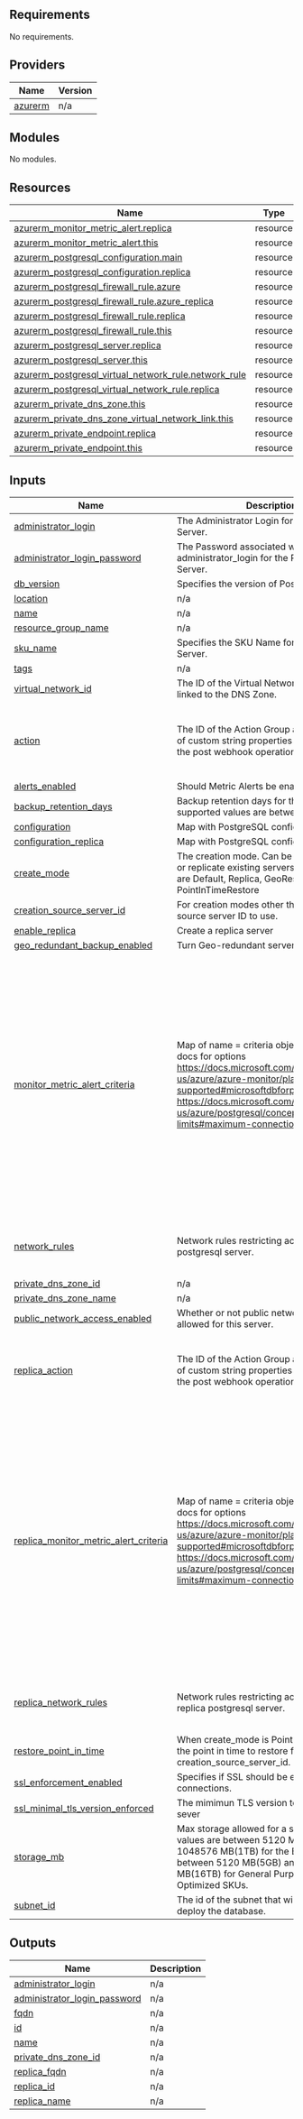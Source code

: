## Requirements

No requirements.

## Providers

| Name | Version |
|------|---------|
| <a name="provider_azurerm"></a> [azurerm](#provider\_azurerm) | n/a |

## Modules

No modules.

## Resources

| Name | Type |
|------|------|
| [azurerm_monitor_metric_alert.replica](https://registry.terraform.io/providers/hashicorp/azurerm/latest/docs/resources/monitor_metric_alert) | resource |
| [azurerm_monitor_metric_alert.this](https://registry.terraform.io/providers/hashicorp/azurerm/latest/docs/resources/monitor_metric_alert) | resource |
| [azurerm_postgresql_configuration.main](https://registry.terraform.io/providers/hashicorp/azurerm/latest/docs/resources/postgresql_configuration) | resource |
| [azurerm_postgresql_configuration.replica](https://registry.terraform.io/providers/hashicorp/azurerm/latest/docs/resources/postgresql_configuration) | resource |
| [azurerm_postgresql_firewall_rule.azure](https://registry.terraform.io/providers/hashicorp/azurerm/latest/docs/resources/postgresql_firewall_rule) | resource |
| [azurerm_postgresql_firewall_rule.azure_replica](https://registry.terraform.io/providers/hashicorp/azurerm/latest/docs/resources/postgresql_firewall_rule) | resource |
| [azurerm_postgresql_firewall_rule.replica](https://registry.terraform.io/providers/hashicorp/azurerm/latest/docs/resources/postgresql_firewall_rule) | resource |
| [azurerm_postgresql_firewall_rule.this](https://registry.terraform.io/providers/hashicorp/azurerm/latest/docs/resources/postgresql_firewall_rule) | resource |
| [azurerm_postgresql_server.replica](https://registry.terraform.io/providers/hashicorp/azurerm/latest/docs/resources/postgresql_server) | resource |
| [azurerm_postgresql_server.this](https://registry.terraform.io/providers/hashicorp/azurerm/latest/docs/resources/postgresql_server) | resource |
| [azurerm_postgresql_virtual_network_rule.network_rule](https://registry.terraform.io/providers/hashicorp/azurerm/latest/docs/resources/postgresql_virtual_network_rule) | resource |
| [azurerm_postgresql_virtual_network_rule.replica](https://registry.terraform.io/providers/hashicorp/azurerm/latest/docs/resources/postgresql_virtual_network_rule) | resource |
| [azurerm_private_dns_zone.this](https://registry.terraform.io/providers/hashicorp/azurerm/latest/docs/resources/private_dns_zone) | resource |
| [azurerm_private_dns_zone_virtual_network_link.this](https://registry.terraform.io/providers/hashicorp/azurerm/latest/docs/resources/private_dns_zone_virtual_network_link) | resource |
| [azurerm_private_endpoint.replica](https://registry.terraform.io/providers/hashicorp/azurerm/latest/docs/resources/private_endpoint) | resource |
| [azurerm_private_endpoint.this](https://registry.terraform.io/providers/hashicorp/azurerm/latest/docs/resources/private_endpoint) | resource |

## Inputs

| Name | Description | Type | Default | Required |
|------|-------------|------|---------|:--------:|
| <a name="input_administrator_login"></a> [administrator\_login](#input\_administrator\_login) | The Administrator Login for the PostgreSQL Server. | `string` | n/a | yes |
| <a name="input_administrator_login_password"></a> [administrator\_login\_password](#input\_administrator\_login\_password) | The Password associated with the administrator\_login for the PostgreSQL Server. | `string` | n/a | yes |
| <a name="input_db_version"></a> [db\_version](#input\_db\_version) | Specifies the version of PostgreSQL to use. | `number` | n/a | yes |
| <a name="input_location"></a> [location](#input\_location) | n/a | `string` | n/a | yes |
| <a name="input_name"></a> [name](#input\_name) | n/a | `string` | n/a | yes |
| <a name="input_resource_group_name"></a> [resource\_group\_name](#input\_resource\_group\_name) | n/a | `string` | n/a | yes |
| <a name="input_sku_name"></a> [sku\_name](#input\_sku\_name) | Specifies the SKU Name for this PostgreSQL Server. | `string` | n/a | yes |
| <a name="input_tags"></a> [tags](#input\_tags) | n/a | `map(any)` | n/a | yes |
| <a name="input_virtual_network_id"></a> [virtual\_network\_id](#input\_virtual\_network\_id) | The ID of the Virtual Network that should be linked to the DNS Zone. | `string` | n/a | yes |
| <a name="input_action"></a> [action](#input\_action) | The ID of the Action Group and optional map of custom string properties to include with the post webhook operation. | <pre>set(object(<br>    {<br>      action_group_id    = string<br>      webhook_properties = map(string)<br>    }<br>  ))</pre> | `[]` | no |
| <a name="input_alerts_enabled"></a> [alerts\_enabled](#input\_alerts\_enabled) | Should Metric Alerts be enabled? | `bool` | `true` | no |
| <a name="input_backup_retention_days"></a> [backup\_retention\_days](#input\_backup\_retention\_days) | Backup retention days for the server, supported values are between | `number` | `7` | no |
| <a name="input_configuration"></a> [configuration](#input\_configuration) | Map with PostgreSQL configurations. | `map(string)` | `{}` | no |
| <a name="input_configuration_replica"></a> [configuration\_replica](#input\_configuration\_replica) | Map with PostgreSQL configurations. | `map(string)` | `{}` | no |
| <a name="input_create_mode"></a> [create\_mode](#input\_create\_mode) | The creation mode. Can be used to restore or replicate existing servers. Possible values are Default, Replica, GeoRestore, and PointInTimeRestore | `string` | `"Default"` | no |
| <a name="input_creation_source_server_id"></a> [creation\_source\_server\_id](#input\_creation\_source\_server\_id) | For creation modes other then default the source server ID to use. | `string` | `null` | no |
| <a name="input_enable_replica"></a> [enable\_replica](#input\_enable\_replica) | Create a replica server | `bool` | `false` | no |
| <a name="input_geo_redundant_backup_enabled"></a> [geo\_redundant\_backup\_enabled](#input\_geo\_redundant\_backup\_enabled) | Turn Geo-redundant server backups on/off. | `bool` | `false` | no |
| <a name="input_monitor_metric_alert_criteria"></a> [monitor\_metric\_alert\_criteria](#input\_monitor\_metric\_alert\_criteria) | Map of name = criteria objects, see these docs for options<br>https://docs.microsoft.com/en-us/azure/azure-monitor/platform/metrics-supported#microsoftdbforpostgresqlservers<br>https://docs.microsoft.com/en-us/azure/postgresql/concepts-limits#maximum-connections | <pre>map(object({<br>    # criteria.*.aggregation to be one of [Average Count Minimum Maximum Total]<br>    aggregation = string<br>    metric_name = string<br>    # criteria.0.operator to be one of [Equals NotEquals GreaterThan GreaterThanOrEqual LessThan LessThanOrEqual]<br>    operator  = string<br>    threshold = number<br>    # Possible values are PT1M, PT5M, PT15M, PT30M and PT1H<br>    frequency = string<br>    # Possible values are PT1M, PT5M, PT15M, PT30M, PT1H, PT6H, PT12H and P1D.<br>    window_size = string<br><br>    dimension = list(object(<br>      {<br>        name     = string<br>        operator = string<br>        values   = list(string)<br>      }<br>    ))<br>  }))</pre> | `{}` | no |
| <a name="input_network_rules"></a> [network\_rules](#input\_network\_rules) | Network rules restricting access to the postgresql server. | <pre>object({<br>    ip_rules                       = list(string)<br>    allow_access_to_azure_services = bool<br>  })</pre> | <pre>{<br>  "allow_access_to_azure_services": false,<br>  "ip_rules": []<br>}</pre> | no |
| <a name="input_private_dns_zone_id"></a> [private\_dns\_zone\_id](#input\_private\_dns\_zone\_id) | n/a | `string` | `null` | no |
| <a name="input_private_dns_zone_name"></a> [private\_dns\_zone\_name](#input\_private\_dns\_zone\_name) | n/a | `string` | `"privatelink.postgres.database.azure.com"` | no |
| <a name="input_public_network_access_enabled"></a> [public\_network\_access\_enabled](#input\_public\_network\_access\_enabled) | Whether or not public network access is allowed for this server. | `bool` | `true` | no |
| <a name="input_replica_action"></a> [replica\_action](#input\_replica\_action) | The ID of the Action Group and optional map of custom string properties to include with the post webhook operation. | <pre>set(object(<br>    {<br>      action_group_id    = string<br>      webhook_properties = map(string)<br>    }<br>  ))</pre> | `[]` | no |
| <a name="input_replica_monitor_metric_alert_criteria"></a> [replica\_monitor\_metric\_alert\_criteria](#input\_replica\_monitor\_metric\_alert\_criteria) | Map of name = criteria objects, see these docs for options<br>https://docs.microsoft.com/en-us/azure/azure-monitor/platform/metrics-supported#microsoftdbforpostgresqlservers<br>https://docs.microsoft.com/en-us/azure/postgresql/concepts-limits#maximum-connections | <pre>map(object({<br>    # criteria.*.aggregation to be one of [Average Count Minimum Maximum Total]<br>    aggregation = string<br>    metric_name = string<br>    # criteria.0.operator to be one of [Equals NotEquals GreaterThan GreaterThanOrEqual LessThan LessThanOrEqual]<br>    operator  = string<br>    threshold = number<br>    # Possible values are PT1M, PT5M, PT15M, PT30M and PT1H<br>    frequency = string<br>    # Possible values are PT1M, PT5M, PT15M, PT30M, PT1H, PT6H, PT12H and P1D.<br>    window_size = string<br><br>    dimension = list(object(<br>      {<br>        name     = string<br>        operator = string<br>        values   = list(string)<br>      }<br>    ))<br>  }))</pre> | `{}` | no |
| <a name="input_replica_network_rules"></a> [replica\_network\_rules](#input\_replica\_network\_rules) | Network rules restricting access to the replica postgresql server. | <pre>object({<br>    ip_rules                       = list(string)<br>    allow_access_to_azure_services = bool<br>  })</pre> | <pre>{<br>  "allow_access_to_azure_services": false,<br>  "ip_rules": []<br>}</pre> | no |
| <a name="input_restore_point_in_time"></a> [restore\_point\_in\_time](#input\_restore\_point\_in\_time) | When create\_mode is PointInTimeRestore the point in time to restore from creation\_source\_server\_id. | `string` | `null` | no |
| <a name="input_ssl_enforcement_enabled"></a> [ssl\_enforcement\_enabled](#input\_ssl\_enforcement\_enabled) | Specifies if SSL should be enforced on connections. | `bool` | `true` | no |
| <a name="input_ssl_minimal_tls_version_enforced"></a> [ssl\_minimal\_tls\_version\_enforced](#input\_ssl\_minimal\_tls\_version\_enforced) | The mimimun TLS version to support on the sever | `string` | `"TLSEnforcementDisabled"` | no |
| <a name="input_storage_mb"></a> [storage\_mb](#input\_storage\_mb) | Max storage allowed for a server. Possible values are between 5120 MB(5GB) and 1048576 MB(1TB) for the Basic SKU and between 5120 MB(5GB) and 16777216 MB(16TB) for General Purpose/Memory Optimized SKUs. | `number` | `5120` | no |
| <a name="input_subnet_id"></a> [subnet\_id](#input\_subnet\_id) | The id of the subnet that will be used to deploy the database. | `string` | `null` | no |

## Outputs

| Name | Description |
|------|-------------|
| <a name="output_administrator_login"></a> [administrator\_login](#output\_administrator\_login) | n/a |
| <a name="output_administrator_login_password"></a> [administrator\_login\_password](#output\_administrator\_login\_password) | n/a |
| <a name="output_fqdn"></a> [fqdn](#output\_fqdn) | n/a |
| <a name="output_id"></a> [id](#output\_id) | n/a |
| <a name="output_name"></a> [name](#output\_name) | n/a |
| <a name="output_private_dns_zone_id"></a> [private\_dns\_zone\_id](#output\_private\_dns\_zone\_id) | n/a |
| <a name="output_replica_fqdn"></a> [replica\_fqdn](#output\_replica\_fqdn) | n/a |
| <a name="output_replica_id"></a> [replica\_id](#output\_replica\_id) | n/a |
| <a name="output_replica_name"></a> [replica\_name](#output\_replica\_name) | n/a |
